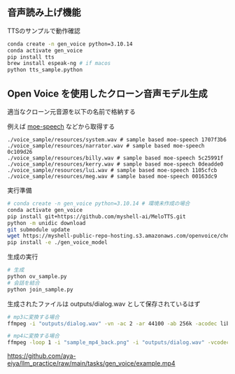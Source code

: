 ## 音声読み上げ機能

TTSのサンプルで動作確認

```bash
conda create -n gen_voice python=3.10.14
conda activate gen_voice
pip install tts
brew install espeak-ng # if macos
python tts_sample.python
```

## Open Voice を使用したクローン音声モデル生成

適当なクローン元音源を以下の名前で格納する

例えば [moe-speech](https://huggingface.co/datasets/litagin/moe-speech) などから取得する

```
./voice_sample/resources/system.wav # sample based moe-speech 1707f3b6
./voice_sample/resources/narrator.wav # sample based moe-speech 0c109d26
./voice_sample/resources/billy.wav # sample based moe-speech 5c25991f
./voice_sample/resources/kerry.wav # sample based moe-speech 0deadde0
./voice_sample/resources/lui.wav # sample based moe-speech 1105cfcb
./voice_sample/resources/meg.wav # sample based moe-speech 00163dc9
```

実行準備

```bash
# conda create -n gen_voice python=3.10.14 # 環境未作成の場合
conda activate gen_voice
pip install git+https://github.com/myshell-ai/MeloTTS.git
python -m unidic download
git submodule update
wget https://myshell-public-repo-hosting.s3.amazonaws.com/openvoice/checkpoints_v2_0417.zip -O - | bsdtar -xvf- -C ./gen_voice_model
pip install -e ./gen_voice_model
```

生成の実行

```bash
# 生成
python ov_sample.py
# 会話を結合
python join_sample.py
```

生成されたファイルは outputs/dialog.wav として保存されているはず

```bash
# mp3に変換する場合
ffmpeg -i "outputs/dialog.wav" -vn -ac 2 -ar 44100 -ab 256k -acodec libmp3lame -f mp3 "example.mp3"

# mp4に変換する場合
ffmpeg -loop 1 -i "sample_mp4_back.png" -i "outputs/dialog.wav" -vcodec libx264 -acodec aac -ab 160k -ac 2 -ar 48000 -pix_fmt yuv420p -shortest output.mp4
```

https://github.com/aya-eiya/llm_practice/raw/main/tasks/gen_voice/example.mp4
